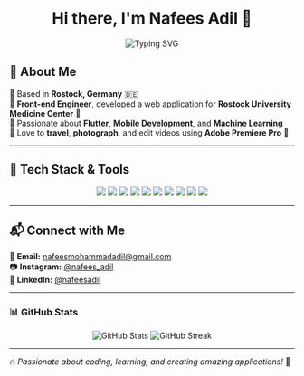 <h1 align="center">Hi there, I'm Nafees Adil 👋</h1>
<p align="center">
  <img src="https://readme-typing-svg.herokuapp.com?font=Fira+Code&pause=1000&center=true&width=435&lines=Flutter+Developer+%7C+Front-End+Engineer;Passionate+about+Mobile+%26+Web+Development;Exploring+Machine+Learning+%26+AI" alt="Typing SVG" />
</p>

## 🚀 About Me  
🔹 Based in **Rostock, Germany** 🇩🇪  
🔹 **Front-end Engineer**, developed a web application for **Rostock University Medicine Center** 🏥  
🔹 Passionate about **Flutter**, **Mobile Development**, and **Machine Learning**  
🔹 Love to **travel**, **photograph**, and edit videos using **Adobe Premiere Pro** 🎥  

---

## 🔧 Tech Stack & Tools  
<p align="center">
  <img src="https://img.shields.io/badge/Flutter-02569B?style=for-the-badge&logo=flutter&logoColor=white" />
  <img src="https://img.shields.io/badge/Dart-0175C2?style=for-the-badge&logo=dart&logoColor=white" />
  <img src="https://img.shields.io/badge/Vue.js-4FC08D?style=for-the-badge&logo=vue.js&logoColor=white" />
  <img src="https://img.shields.io/badge/JavaScript-F7DF1E?style=for-the-badge&logo=javascript&logoColor=black" />
  <img src="https://img.shields.io/badge/Python-3776AB?style=for-the-badge&logo=python&logoColor=white" />
  <img src="https://img.shields.io/badge/Machine%20Learning-FF6F00?style=for-the-badge&logo=tensorflow&logoColor=white" />
  <img src="https://img.shields.io/badge/Shopify-7AB55C?style=for-the-badge&logo=shopify&logoColor=white" />
  <img src="https://img.shields.io/badge/HTML5-E34F26?style=for-the-badge&logo=html5&logoColor=white" />
  <img src="https://img.shields.io/badge/CSS3-1572B6?style=for-the-badge&logo=css3&logoColor=white" />
  <img src="https://img.shields.io/badge/Bootstrap-7952B3?style=for-the-badge&logo=bootstrap&logoColor=white" />
</p>

---

## 📬 Connect with Me  
📧 **Email:** [nafeesmohammadadil@gmail.com](mailto:nafeesmohammadadil@gmail.com)  
📷 **Instagram:** [@nafees_adil](https://www.instagram.com/nafees_adil)  
💼 **LinkedIn:** [@nafeesadil](https://www.linkedin.com/in/nafeesadil/)  

---

### 📊 GitHub Stats  
<p align="center">
  <img src="https://github-readme-stats.vercel.app/api?username=nafeesadil&show_icons=true&theme=tokyonight" alt="GitHub Stats" />
  <img src="https://github-readme-streak-stats.herokuapp.com/?user=nafeesadil&theme=tokyonight" alt="GitHub Streak" />
</p>

---

🔥 *Passionate about coding, learning, and creating amazing applications!* 🚀  
